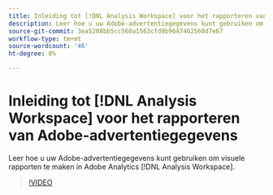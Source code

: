```yaml
---
title: Inleiding tot [!DNL Analysis Workspace] voor het rapporteren van Adobe-advertentiegegevens
description: Leer hoe u uw Adobe-advertentiegegevens kunt gebruiken om visuele rapporten te maken in Adobe Analytics [!DNL Analysis Workspace].
source-git-commit: 3ea5208bb5cc560a1563cfd9b9647462560d7e67
workflow-type: tm+mt
source-wordcount: '46'
ht-degree: 0%

---
```


# Inleiding tot [!DNL Analysis Workspace] voor het rapporteren van Adobe-advertentiegegevens

Leer hoe u uw Adobe-advertentiegegevens kunt gebruiken om visuele rapporten te maken in Adobe Analytics [!DNL Analysis Workspace].

>[!VIDEO](https://video.tv.adobe.com/v/33492)
